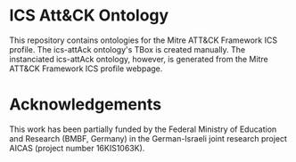 # ICS Att&CK Ontology
This repository contains ontologies for the Mitre ATT&CK Framework ICS profile.
The ics-attAck ontology's TBox is created manually.
The instanciated ics-attAck ontology, however, is generated from the Mitre ATT&CK Framework ICS profile webpage.

# Acknowledgements
This work has been partially funded by the Federal Ministry of Education and Research (BMBF, Germany) in the German-Israeli joint research project AICAS (project number 16KIS1063K).
